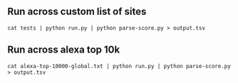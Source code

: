 ## Run across custom list of sites
`cat tests | python run.py | python parse-score.py > output.tsv`

## Run across alexa top 10k

`cat alexa-top-10000-global.txt | python run.py | python parse-score.py > output.tsv`
